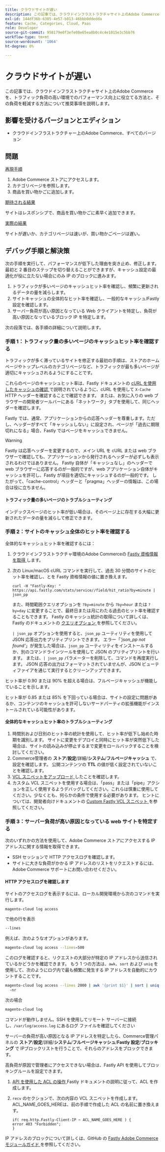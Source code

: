 ```yaml
---
title: クラウドサイトが遅い
description: この記事では、クラウドインフラストラクチャサイト上のAdobe Commerceを、トラフィック負荷の高い環境でのパフォーマンス向上に役立てる方法と、その負荷を軽減する方法について推奨事項を説明します。
exl-id: 144df36b-6305-4e57-b813-46bbb0ddedda
feature: Cache, Categories, Cloud, Paas
role: Developer
source-git-commit: 958179e0f3efe08e65ea8b0c4c4e1015e3c5bb76
workflow-type: tm+mt
source-wordcount: '1064'
ht-degree: 0%

---
```


# クラウドサイトが遅い

この記事では、クラウドインフラストラクチャサイト上のAdobe Commerceを、トラフィック負荷の高い環境でのパフォーマンス向上に役立てる方法と、その負荷を軽減する方法について推奨事項を説明します。

## 影響を受けるバージョンとエディション

* クラウドインフラストラクチャー上のAdobe Commerce、すべてのバージョン

## 問題

<u> 再現手順 </u>

1. Adobe Commerce ストアにアクセスします。
1. カテゴリページを参照します。
1. 商品を買い物かごに追加します。

<u> 期待される結果 </u>

サイトはレスポンシブで、商品を買い物かごに素早く追加できます。

<u> 実際の結果 </u>

サイトが遅いか、カテゴリページは速いが、買い物かごページは遅い。

## デバッグ手順と解決策

次の手順を実行して、パフォーマンスが低下した理由を突き止め、修正します。 最初と 2 番目のステップを切り替えることができますが、キャッシュ設定の最適化が役に立たない場合にのみ IP のブロックに進みます。

1. トラフィックが多いページのキャッシュヒット率を確認し、頻繁に更新されるデータの量を減らします。
1. サイトキャッシュの全体的なヒット率を確認し、一般的なキャッシュ/Fastly 設定を確認します。
1. サーバー負荷が高い原因となっている Web クライアントを特定し、負荷が高い原因となっているブロック IP を特定します。

次の段落では、各手順の詳細について説明します。

### 手順 1：トラフィック量の多いページのキャッシュヒット率を確認する

トラフィックが多く滞っているサイトを修正する最初の手順は、ストアのホームページやトップレベルのカテゴリページなど、トラフィックが最も多いページが適切にキャッシュされるようにすることです。

これらのページのキャッシュヒット率は、Fastly ドキュメントの [cURL を使用したキャッシュの確認 ](https://docs.fastly.com/guides/debugging/checking-cache#using-curl) で説明されているように、cURL を使用して `X-Cache` HTTP ヘッダーを確認することで確認できます。 または、お気に入りの web ブラウザーの開発者ツールバーにある「ネットワーク」タブを使用して、同じヘッダーを確認します。

Fastly では、通常、アプリケーションからの応答ヘッダーを尊重します。ただし、ヘッダーがすべて「キャッシュしない」に設定され、ページが「過去に期限切れになる」場合、Fastly ではページをキャッシュできません。

>[!WARNING]
>
>Fastly は応答ヘッダーを変更するので、メイン URL を cURL または web ブラウザーで確認しても、アプリケーションから発行されるヘッダーが必ずしも表示されるわけではありません。 Fastly 自体が「キャッシュなし」のヘッダーで web ブラウザーに応答するのが一般的ですが、web アプリケーション自体がキャッシュを許可し、Fastly が項目を適切にキャッシュするのが一般的です。 したがって、「cache-control」ヘッダーと「pragma」ヘッダーの情報は、この場合は役に立ちません。

#### トラフィック量の多いページのトラブルシューティング

インデックスページのヒット率が低い場合は、そのページ上に存在する大幅に更新されたデータの量を減らして修正できます。

### 手順 2：サイトのキャッシュ全体のヒット率を確認する

全体的なキャッシュヒット率を確認するには：

1. クラウドインフラストラクチャ環境のAdobe Commerceの [Fastly 資格情報を取得 ](http://devdocs.magento.com/guides/v2.3/cloud/cdn/configure-fastly.html#cloud-fastly-creds) します。
1. 次の Linux/macOS cURL コマンドを実行して、過去 30 分間のサイトのヒット率を確認し、とを Fastly 資格情報の値に置き換えます。

   `curl -H "Fastly-Key: " https://api.fastly.com/stats/service//field/hit_ratio?by=minute | json_pp`

   また、時間範囲クエリオプションを `?by=minute` から `?by=hour` または `?by=day` に変更することで、最終日または月にわたる過去のヒット率を確認することもできます。 Fastly のキャッシュ統計の取得について詳しくは、Fastly のドキュメントの [ クエリオプション ](https://docs.fastly.com/api/stats#Query) を参照してください。

   `| json_pp` オプションを使用すると、`json_pp` ユーティリティを使用して JSON 応答出力をプリティプリントできます。 エラー「_&#39;json\_pp not found&#39;_」が発生した場合は、`json_pp` ユーティリティをインストールするか、別のコマンドラインツールを使用して JSON のプリティプリントを行います。 または、`| json_pp` パラメーターを削除して、コマンドを再度実行します。 JSON 応答の出力はフォーマットされていませんが、JSON ビューティファイアを通じて実行するとクリーンアップできます。

ヒット率が 0.90 または 90% を超える場合は、フルページキャッシュが機能していることを示します。

ヒット率が 0.85 または 85% を下回っている場合は、サイトの設定に問題があるか、コンテンツのキャッシュを許可しないサードパーティの拡張機能がインストールされている可能性があります。

#### 全体的なキャッシュヒット率のトラブルシューティング

1. 時間別および日別のヒット率の統計を使用して、ヒット率が低下し始めた時期を識別します。 サイトに変更をデプロイと同時にヒット率が突然低下した場合は、サイトの読み込みが停止するまで変更をロールバックすることを検討してください。
1. Commerce管理者の **ストア**/**設定**/詳細/**システム**/**フルページキャッシュ** で、設定を確認します。 公開コンテンツの **TTL** の値が低く設定されていないことを確認します。
1. [VCL スニペットをアップロード ](https://devdocs.magento.com/guides/v2.3/cloud/cdn/configure-fastly.html#upload-vcl-snippets) したことを確認します。
1. カスタム VCL スニペットを使用する場合は、「pass」または「pipe」アクションを正しく使用するようデバッグしてください。これらは慎重に使用してください。少なくとも、何らかの条件で使用する必要があります。 ヒントについては、開発者向けドキュメントの [Custom Fastly VCL スニペット ](https://devdocs.magento.com/guides/v2.3/cloud/cdn/cloud-vcl-custom-snippets.html) を参照してください。

### 手順 3：サーバー負荷が高い原因となっている web サイトを特定する

次のいずれかの方法を使用して、Adobe Commerce ストアにアクセスする IP アドレスに関する情報を取得できます。

* SSH セッションで HTTP アクセスログを確認します。
* サイトに大きな負荷がかかる IP アドレスのリストをリクエストするには、Adobe Commerce サポートにお問い合わせください。

#### HTTP アクセスログを確認します

サイトのアクセスログを表示するには、ローカル開発環境から次のコマンドを実行します。

```bash
magento-cloud log access
```

で他の行を表示

```bash
--lines
```

例えば、次のようなオプションがあります。

```bash
magento-cloud log access --lines=500
```

このログを確認すると、リクエストの大部分が特定の IP アドレスから送信されているかどうかを確認できます。 もう 1 つの方法は、`awk`、`sort` および `uniq` を使用して、次のようにログ内で最も頻繁に発生する IP アドレスを自動的にカウントすることです。

```bash
magento-cloud log access --lines 2000 | awk '{print $1}' | sort | uniq -c | sort
  -nr
```

次の場合

```bash
magento-cloud log
```

コマンドが動作しません。SSH を使用してリモート サーバーに接続し、`/var/log/access.log` にあるログ ファイルを確認してください

サーバーの負荷が高い原因となる IP アドレスを特定したら、Commerce管理パネルの **ストア**/**設定**/詳細/**システム**/**フルページキャッシュ**/**Fastly 設定**/**ブロッキング** で IPブロックリストを行うことで、それらのアドレスをブロックできます。

高負荷が原因で管理者にアクセスできない場合は、Fastly API を使用してブロッキングルールを設定できます。

1. [API を使用した ACL の操作 ](https://docs.fastly.com/guides/access-control-lists/working-with-acls-using-the-api)Fastly ドキュメントの説明に従って、ACL を作成します。
1. `recv` のセクションで、次の内容の VCL スニペットを作成します。ACL\_NAME\_GOES\_HEREは、前の手順で作成した ACL の名前に置き換えます。

   ```
   if( req.http.Fastly-Client-IP ~ ACL_NAME_GOES_HERE ) {
   error 403 "Forbidden";
   }
   ```

IP アドレスのブロックについて詳しくは、GitHub の [Fastly Adobe Commerce モジュールガイド ](https://github.com/fastly/fastly-magento2/blob/master/Documentation/Guides/BLOCKING.md) を参照してください。
